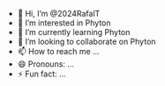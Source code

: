 - 👋 Hi, I’m @2024RafalT
- 👀 I’m interested in Phyton
- 🌱 I’m currently learning Phyton
- 💞️ I’m looking to collaborate on Phyton
- 📫 How to reach me ...
- 😄 Pronouns: ...
- ⚡ Fun fact: ...

<!---
2024RafalT/2024RafalT is a ✨ special ✨ repository because its `README.md` (this file) appears on your GitHub profile.
You can click the Preview link to take a look at your changes.
--->
